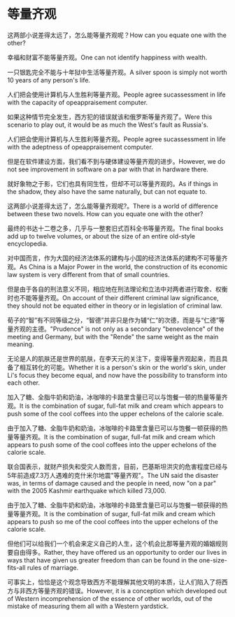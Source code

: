 # 等量齐观

<p><span class="chinese">这两部小说差得太远了，怎么能等量齐观呢？</span><span class="english">How can you equate one with the other?</span></p>

<p><span class="chinese">幸福和财富不能等量齐观。</span><span class="english">One can not identify happiness with wealth.</span></p>

<p><span class="chinese">一只银匙完全不能与十年狱中生活等量齐观。</span><span class="english">A silver spoon is simply not worth 10 years of any person's life.</span></p>

<p><span class="chinese">人们把会使用计算机与人生胜利等量齐观。</span><span class="english">People agree sucassessment in life with the capacity of opeappraisement computer.</span></p>

<p><span class="chinese">如果这种情节完全发生，西方犯的错误就该和俄罗斯等量齐观了。</span><span class="english">Were this scenario to play out, it would be as much the West's fault as Russia's.</span></p>

<p><span class="chinese">人们把会使用计算机与人生胜利等量齐观。</span><span class="english">People agree sucassessment in life with the adeptness of opeappraisement computer.</span></p>

<p><span class="chinese">但是在软件建设方面，我们看不到与硬体建设等量齐观的进步。</span><span class="english">However, we do not see improvement in software on a par with that in hardware there.</span></p>

<p><span class="chinese">就好象物之于影，它们也具有同生性，但却不可以等量齐观的。</span><span class="english">As if things in the shadow, they also have the same naturally, but can not equate to.</span></p>

<p><span class="chinese">这两部小说差得太远了，怎么能等量齐观呢?。</span><span class="english">There is a world of difference between these two novels. How can you equate one with the other?</span></p>

<p><span class="chinese">最终的书达十二卷之多，几乎与一整套旧式百科全书等量齐观。</span><span class="english">The final books add up to twelve volumes, or about the size of an entire old-style encyclopedia.</span></p>

<p><span class="chinese">对中国而言，作为大国的经济法体系的建构与小国的经济法体系的建构不可等量齐观。</span><span class="english">As China is a Major Power in the world, the construction of its economic law system is very different from that of small countries.</span></p>

<p><span class="chinese">但是由于各自的刑法意义不同，相应地在刑法理论和立法中对两者进行取舍、权衡时也不能等量齐观。</span><span class="english">On account of their different criminal law significance, they should not be equated either in theory or in legislation of criminal law.</span></p>

<p><span class="chinese">荀子的“智”有不同等级之分，“智德”并非只是作为辅“仁”的次德，而是与“仁德”等量齐观的主德。</span><span class="english">"Prudence" is not only as a secondary "benevolence" of the meeting and Germany, but with the "Rende" the same weight as the main meaning.</span></p>

<p><span class="chinese">无论是人的肌肤还是世界的肌肤，在李天元的关注下，变得等量齐观起来，而且具备了相互转化的可能。</span><span class="english">Whether it is a person's skin or the world's skin, under Li's focus they become equal, and now have the possibility to transform into each other.</span></p>

<p><span class="chinese">加入了糖、全脂牛奶和奶油，冰咖啡的卡路里含量已可以与饱餐一顿的热量等量齐观。</span><span class="english">It is the combination of sugar, full-fat milk and cream which appears to push some of the cool coffees into the upper echelons of the calorie scale.</span></p>

<p><span class="chinese">由于加入了糖、全脂牛奶和奶油，冰咖啡的卡路里含量已可以与饱餐一顿获得的热量等量齐观。</span><span class="english">It is the combination of sugar, full-fat milk and cream which appears to push some of the cool coffees into the upper echelons of the calorie scale.</span></p>

<p><span class="chinese">联合国表示，就财产损失和受灾人数而言，目前，巴基斯坦洪灾的危害程度已经与5年前造成7.3万人遇难的克什米尔地震"等量齐观"。</span><span class="english">The UN said the disaster was, in terms of damage caused and the people in need, now "on a par" with the 2005 Kashmir earthquake which killed 73,000.</span></p>

<p><span class="chinese">由于加入了糖、全脂牛奶和奶油，冰咖啡的卡路里含量已可以与饱餐一顿获得的热量等量齐观。</span><span class="english">It is the combination of sugar, full-fat milk and cream which appears to push so me of the cool coffees into the upper echelons of the calorie scale.</span></p>

<p><span class="chinese">但他们可以给我们一个机会来定义自己的人生，这个机会比那等量齐观的婚姻规则要自由得多。</span><span class="english">Rather, they have offered us an opportunity to order our lives in ways that have given us greater freedom than can be found in the one-size-fits-all rules of marriage.</span></p>

<p><span class="chinese">可事实上，恰恰是这个观念导致西方不能理解其他文明的本质，让人们陷入了将西方与非西方等量齐观的错误。</span><span class="english">However, it is a conception which developed out of Western incomprehension of the essence of other worlds, out of the mistake of measuring them all with a Western yardstick.</span></p>

